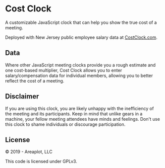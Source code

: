 # Cost Clock

A customizable JavaScript clock that can help you show the true cost of a meeting. 

Deployed with New Jersey public employee salary data at [CostClock.com](https://costclock.com).

## Data

Where other JavaScript meeting clocks provide you a rough estimate and one cost-based multiplier, Cost Clock allows you to enter salary/compensation data for individual members, allowing you to better reflect the cost of a meeting. 



## Disclaimer

If you are using this clock, you are likely unhappy with the inefficiency of the meeting and its participants. Keep in mind that unlike gears in a machine, your fellow meeting attendees have minds and feelings. Don't use this clock to shame individuals or discourage participation.

## License

&copy; 2019 - Areaplot, LLC

This code is licensed under GPLv3. 
